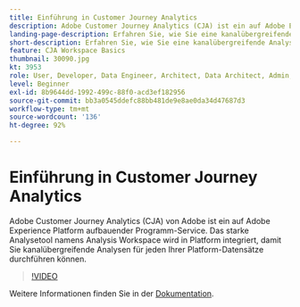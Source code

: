 ```yaml
---
title: Einführung in Customer Journey Analytics
description: Adobe Customer Journey Analytics (CJA) ist ein auf Adobe Experience Platform aufbauender Programm-Service. Das starke Analysetool namens Analysis Workspace wird in Platform integriert, damit Sie kanalübergreifende Analysen für jeden Ihrer Platform-Datensätze durchführen können.
landing-page-description: Erfahren Sie, wie Sie eine kanalübergreifende Analyse für einen Ihrer Experience Platform-Datensätze durchführen.
short-description: Erfahren Sie, wie Sie eine kanalübergreifende Analyse für einen Ihrer Experience Platform-Datensätze durchführen.
feature: CJA Workspace Basics
thumbnail: 30090.jpg
kt: 3953
role: User, Developer, Data Engineer, Architect, Data Architect, Admin, Leader
level: Beginner
exl-id: 8b9644dd-1992-499c-88f0-acd3ef182956
source-git-commit: bb3a0545ddefc88bb481de9e8ae0da34d47687d3
workflow-type: tm+mt
source-wordcount: '136'
ht-degree: 92%

---
```


# Einführung in Customer Journey Analytics

Adobe Customer Journey Analytics (CJA) von Adobe ist ein auf Adobe Experience Platform aufbauender Programm-Service. Das starke Analysetool namens Analysis Workspace wird in Platform integriert, damit Sie kanalübergreifende Analysen für jeden Ihrer Platform-Datensätze durchführen können.

>[!VIDEO](https://video.tv.adobe.com/v/30090/?quality=12&learn=on)

Weitere Informationen finden Sie in der [Dokumentation](https://experienceleague.adobe.com/docs/analytics-platform/using/cja-landing.html?lang=de).
